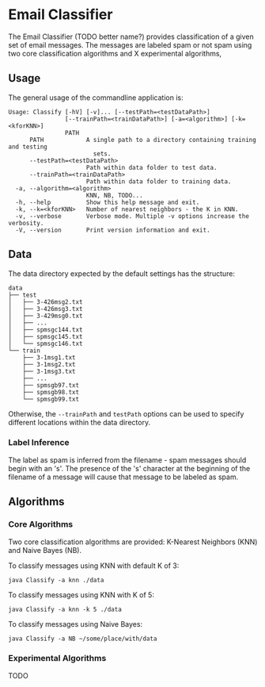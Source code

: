 Email Classifier
===============

The Email Classifier (TODO better name?) provides classification of a given set of email messages. The messages are labeled spam or not spam using two core classification algorithms and X experimental algorithms,

Usage
-----

The general usage of the commandline application is:

```
Usage: Classify [-hV] [-v]... [--testPath=<testDataPath>]
                [--trainPath=<trainDataPath>] [-a=<algorithm>] [-k=<kforKNN>]
                PATH
      PATH            A single path to a directory containing training and testing
                        sets.
      --testPath=<testDataPath>
                      Path within data folder to test data.
      --trainPath=<trainDataPath>
                      Path within data folder to training data.
  -a, --algorithm=<algorithm>
                      KNN, NB, TODO...
  -h, --help          Show this help message and exit.
  -k, --k=<kforKNN>   Number of nearest neighbors - the K in KNN.
  -v, --verbose       Verbose mode. Multiple -v options increase the verbosity.
  -V, --version       Print version information and exit.
```

Data
----

The data directory expected by the default settings has the structure:

```
data
├── test
│   ├── 3-426msg2.txt
│   ├── 3-426msg3.txt
│   ├── 3-429msg0.txt
│   ├── ...
│   ├── spmsgc144.txt
│   ├── spmsgc145.txt
│   └── spmsgc146.txt
└── train
    ├── 3-1msg1.txt
    ├── 3-1msg2.txt
    ├── 3-1msg3.txt
    ├── ...
    ├── spmsgb97.txt
    ├── spmsgb98.txt
    └── spmsgb99.txt
```

Otherwise, the `--trainPath` and `testPath` options can be used to specify different locations within the data directory.

### Label Inference

The label as spam is inferred from the filename - spam messages should begin with an 's'. The presence of the 's' character at the beginning of the filename of a message will cause that message to be labeled as spam.

Algorithms
----------

### Core Algorithms

Two core classification algorithms are provided: K-Nearest Neighbors (KNN) and Naive Bayes (NB). 

To classify messages using KNN with default K of 3:

```
java Classify -a knn ./data
```

To classify messages using KNN with K of 5:

```
java Classify -a knn -k 5 ./data
```

To classify messages using Naive Bayes:

```
java Classify -a NB ~/some/place/with/data
```

### Experimental Algorithms

TODO

